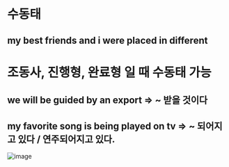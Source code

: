 # 수동태  
## my best friends and i were placed in different 


# 조동사, 진행형, 완료형 일 때 수동태 가능
## we will be guided by an export => ~ 받을 것이다 

## my favorite song is being played on tv => ~ 되어지고 있다 / 연주되어지고 있다.

![image](https://user-images.githubusercontent.com/73323188/132218036-a2103970-4bf4-45f3-9f10-6dd8a8c3042a.png)


